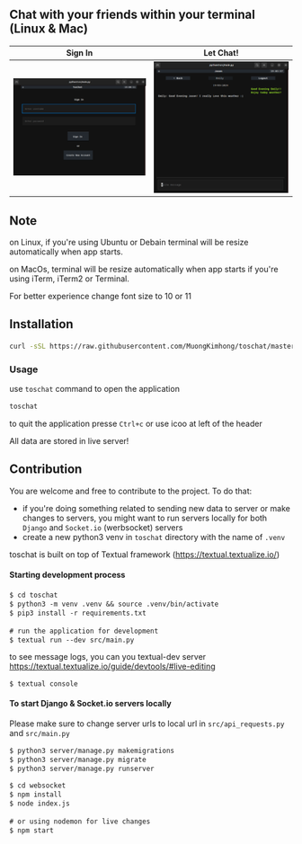 ## Chat with your friends within your terminal (Linux & Mac)

Sign In             |  Let Chat!
:-------------------------:|:-------------------------:
![Screenshot](new_screenshot_one.png)   |  ![Screenshot](new_screenshot_two.png)

## Note
on Linux, if you're using Ubuntu or Debain terminal will be resize automatically when app starts. 

on MacOs, terminal will be resize automatically when app starts if you're using
iTerm, iTerm2 or Terminal.

For better experience change font size to 10 or 11

## Installation
```bash
curl -sSL https://raw.githubusercontent.com/MuongKimhong/toschat/master/install.sh | bash
```
### Usage
use `toschat` command to open the application
```bash
toschat
```
to quit the application presse `Ctrl+c` or use icoo at left of the header

All data are stored in live server!

## Contribution

You are welcome and free to contribute to the project. To do that:
- if you're doing something related to sending new data to server or make changes to servers, you might want to run servers locally for both `Django` and `Socket.io` (werbsocket) servers
- create a new python3 venv in `toschat` directory with the name of `.venv`

toschat is built on top of Textual framework (https://textual.textualize.io/)
#### Starting development process
```
$ cd toschat
$ python3 -m venv .venv && source .venv/bin/activate
$ pip3 install -r requirements.txt

# run the application for development
$ textual run --dev src/main.py
```
to see message logs, you can you textual-dev server https://textual.textualize.io/guide/devtools/#live-editing
```
$ textual console
```
#### To start Django & Socket.io servers locally
Please make sure to change server urls to local url in `src/api_requests.py` and `src/main.py`
```
$ python3 server/manage.py makemigrations
$ python3 server/manage.py migrate
$ python3 server/manage.py runserver
```
```
$ cd websocket
$ npm install
$ node index.js

# or using nodemon for live changes
$ npm start
```
